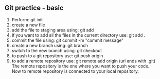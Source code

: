 ## Git practice - basic
1) Perform: git init
2) create a new file
3) add the file to staging area using: git add <filename>
4) if you want to add all the files in the current directory use: git add .
5) commit the file using: git commit -m "commit message"
6) create a new branch using: git branch <branchname>
7) switch to the new branch using: git checkout <branchname>
8) to push to a git repository use: git push origin <branchname>
9) to add a remote repository use: git remote add origin <url> (url ends with .git)
The remote repository is the one where you want to push your code.
Now to remote repository is connected to your local repository.